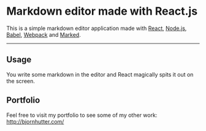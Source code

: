 # Markdown editor made with React.js
This is a simple markdown editor application made with [React](https://facebook.github.io/react/), [Node.js](https://nodejs.org/en/), [Babel](https://babeljs.io/), [Webpack](https://github.com/webpack/webpack) and [Marked](https://github.com/chjj/marked"). 

***

## Usage
You write some markdown in the editor and React magically spits it out on the screen.

## Portfolio
Feel free to visit my portfolio to see some of my other work: 
http://bjornhutter.com/